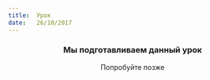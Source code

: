 ```yaml
---
title:  Урок
date:   26/10/2017
---
```


### <center>Мы подготавливаем данный урок</center>
<center>Попробуйте позже</center>